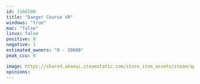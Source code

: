 ```yaml
---
id: 1166100
title: "Danger Course VR"
windows: "true"
mac: "false"
linux: false
positive: 0
negative: 1
estimated_owners: "0 - 20000"
peak_ccu: 0

image: https://shared.akamai.steamstatic.com/store_item_assets/steam/apps/1166100/header.jpg?t=1573493445
opinions:
---
```

